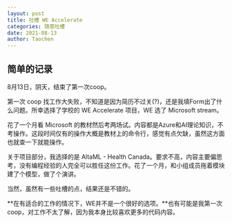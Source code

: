```yaml
---
layout: post
title: 吐槽 WE Accelerate
categories: 随意吐槽
date: 2021-08-13
author: Taochen
---
```


## 简单的记录

8月13日，阴天，结束了第一次coop。


第一次 coop 找工作大失败，不知道是因为简历不过关(?)，还是我填Form出了什么问题。所幸选择了学校的 WE Accelerate 项目，WE 选了 Microsoft stream。


花了一个月看 Microsoft 的教材然后考两场试。内容都是Azure和AI理论知识，不考操作。这段时间仅有的操作大概是教材上的命令行，感觉有点欠缺，虽然这方面也就查一下就能操作。


关于项目部分，我选择的是 AltaML - Health Canada。要求不高，内容主要偏思考，没有编程经验的人完全可以胜任这份工作。花了一个月，和小组成员拖着模块建了个模型，做了个演讲。


当然，虽然有一些吐槽的点，结果还是不错的。


**在有适合的工作的情况下，WE并不是一个很好的选项。**也有可能是我第一次coop，对工作不太了解，因为我本身比较喜欢更多的代码内容。
